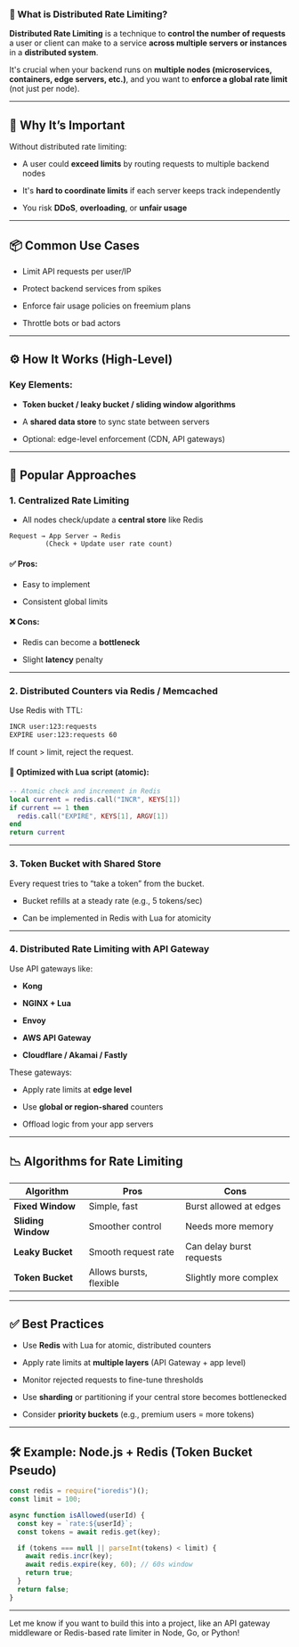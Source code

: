 ### 🚦 What is **Distributed Rate Limiting**?

**Distributed Rate Limiting** is a technique to **control the number of requests** a user or client can make to a service **across multiple servers or instances** in a **distributed system**.

It's crucial when your backend runs on **multiple nodes (microservices, containers, edge servers, etc.)**, and you want to **enforce a global rate limit** (not just per node).

---

## 🧠 Why It’s Important

Without distributed rate limiting:

- A user could **exceed limits** by routing requests to multiple backend nodes
    
- It's **hard to coordinate limits** if each server keeps track independently
    
- You risk **DDoS**, **overloading**, or **unfair usage**
    

---

## 📦 Common Use Cases

- Limit API requests per user/IP
    
- Protect backend services from spikes
    
- Enforce fair usage policies on freemium plans
    
- Throttle bots or bad actors
    

---

## ⚙️ How It Works (High-Level)

### Key Elements:

- **Token bucket / leaky bucket / sliding window algorithms**
    
- A **shared data store** to sync state between servers
    
- Optional: edge-level enforcement (CDN, API gateways)
    

---

## 🧰 Popular Approaches

### 1. **Centralized Rate Limiting**

- All nodes check/update a **central store** like Redis
    

```plaintext
Request → App Server → Redis
         (Check + Update user rate count)
```

#### ✅ Pros:

- Easy to implement
    
- Consistent global limits
    

#### ❌ Cons:

- Redis can become a **bottleneck**
    
- Slight **latency** penalty
    

---

### 2. **Distributed Counters via Redis / Memcached**

Use Redis with TTL:

```bash
INCR user:123:requests
EXPIRE user:123:requests 60
```

If count > limit, reject the request.

#### 🔄 Optimized with Lua script (atomic):

```lua
-- Atomic check and increment in Redis
local current = redis.call("INCR", KEYS[1])
if current == 1 then
  redis.call("EXPIRE", KEYS[1], ARGV[1])
end
return current
```

---

### 3. **Token Bucket with Shared Store**

Every request tries to “take a token” from the bucket.

- Bucket refills at a steady rate (e.g., 5 tokens/sec)
    
- Can be implemented in Redis with Lua for atomicity
    

---

### 4. **Distributed Rate Limiting with API Gateway**

Use API gateways like:

- **Kong**
    
- **NGINX + Lua**
    
- **Envoy**
    
- **AWS API Gateway**
    
- **Cloudflare / Akamai / Fastly**
    

These gateways:

- Apply rate limits at **edge level**
    
- Use **global or region-shared** counters
    
- Offload logic from your app servers
    

---

## 📉 Algorithms for Rate Limiting

|Algorithm|Pros|Cons|
|---|---|---|
|**Fixed Window**|Simple, fast|Burst allowed at edges|
|**Sliding Window**|Smoother control|Needs more memory|
|**Leaky Bucket**|Smooth request rate|Can delay burst requests|
|**Token Bucket**|Allows bursts, flexible|Slightly more complex|

---

## ✅ Best Practices

- Use **Redis** with Lua for atomic, distributed counters
    
- Apply rate limits at **multiple layers** (API Gateway + app level)
    
- Monitor rejected requests to fine-tune thresholds
    
- Use **sharding** or partitioning if your central store becomes bottlenecked
    
- Consider **priority buckets** (e.g., premium users = more tokens)
    

---

## 🛠 Example: Node.js + Redis (Token Bucket Pseudo)

```js
const redis = require("ioredis")();
const limit = 100;

async function isAllowed(userId) {
  const key = `rate:${userId}`;
  const tokens = await redis.get(key);

  if (tokens === null || parseInt(tokens) < limit) {
    await redis.incr(key);
    await redis.expire(key, 60); // 60s window
    return true;
  }
  return false;
}
```

---

Let me know if you want to build this into a project, like an API gateway middleware or Redis-based rate limiter in Node, Go, or Python!